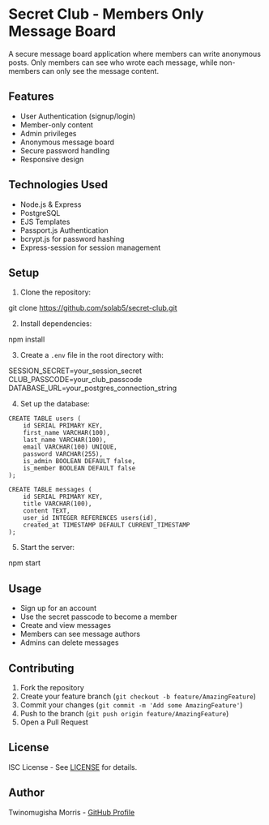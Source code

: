# Secret Club - Members Only Message Board

A secure message board application where members can write anonymous posts. Only members can see who wrote each message, while non-members can only see the message content.

## Features

- User Authentication (signup/login)
- Member-only content
- Admin privileges
- Anonymous message board
- Secure password handling
- Responsive design

## Technologies Used

- Node.js & Express
- PostgreSQL
- EJS Templates
- Passport.js Authentication
- bcrypt.js for password hashing
- Express-session for session management

## Setup

1. Clone the repository:

git clone https://github.com/solab5/secret-club.git

2. Install dependencies:

npm install

3. Create a `.env` file in the root directory with:

SESSION_SECRET=your_session_secret
CLUB_PASSCODE=your_club_passcode
DATABASE_URL=your_postgres_connection_string

4. Set up the database:
```
CREATE TABLE users (
    id SERIAL PRIMARY KEY,
    first_name VARCHAR(100),
    last_name VARCHAR(100),
    email VARCHAR(100) UNIQUE,
    password VARCHAR(255),
    is_admin BOOLEAN DEFAULT false,
    is_member BOOLEAN DEFAULT false
);

CREATE TABLE messages (
    id SERIAL PRIMARY KEY,
    title VARCHAR(100),
    content TEXT,
    user_id INTEGER REFERENCES users(id),
    created_at TIMESTAMP DEFAULT CURRENT_TIMESTAMP
);
```

5. Start the server:

npm start

## Usage

- Sign up for an account
- Use the secret passcode to become a member
- Create and view messages
- Members can see message authors
- Admins can delete messages

## Contributing

1. Fork the repository
2. Create your feature branch (`git checkout -b feature/AmazingFeature`)
3. Commit your changes (`git commit -m 'Add some AmazingFeature'`)
4. Push to the branch (`git push origin feature/AmazingFeature`)
5. Open a Pull Request

## License

ISC License - See [LICENSE](LICENSE) for details.

## Author

Twinomugisha Morris - [GitHub Profile](https://github.com/solab5)


